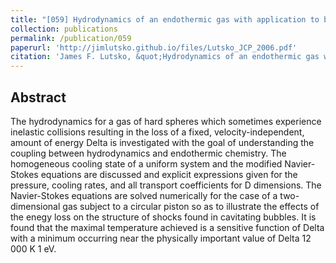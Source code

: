 ```yaml
---
title: "[059] Hydrodynamics of an endothermic gas with application to bubble cavitation"
collection: publications
permalink: /publication/059
paperurl: 'http://jimlutsko.github.io/files/Lutsko_JCP_2006.pdf'
citation: 'James F. Lutsko, &quot;Hydrodynamics of an endothermic gas with application to bubble cavitation&quot;, <i>J. of Chemical Physics</i>, <strong>125</strong>, 164319 (2006)'
---
```

Abstract
---
The hydrodynamics for a gas of hard spheres which sometimes experience inelastic collisions resulting in the loss of a fixed, velocity-independent, amount of energy Delta is investigated with the goal of understanding the coupling between hydrodynamics and endothermic chemistry. The homogeneous cooling state of a uniform system and the modified Navier-Stokes equations are discussed and explicit expressions given for the pressure, cooling rates, and all transport coefficients for D dimensions. The Navier-Stokes equations are solved numerically for the case of a two-dimensional gas subject to a circular piston so as to illustrate the effects of the enegy loss on the structure of shocks found in cavitating bubbles. It is found that the maximal temperature achieved is a sensitive function of Delta with a minimum occurring near the physically important value of Delta 12 000 K 1 eV.
